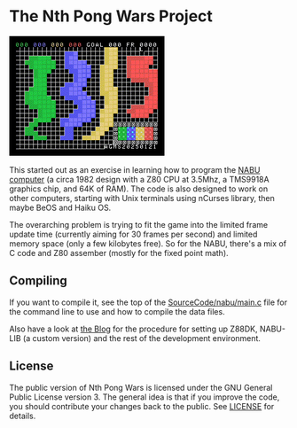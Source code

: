 # The Nth Pong Wars Project

![Scores Working 20250121](Blog/ScoresWorking20250121.GIF)

This started out as an exercise in learning how to program the
[NABU computer](https://en.wikipedia.org/wiki/NABU_Network)
(a circa 1982 design with a Z80 CPU at 3.5Mhz, a TMS9918A graphics chip, and
64K of RAM).  The code is also designed to work on other computers, starting
with Unix terminals using nCurses library, then maybe BeOS and Haiku OS.

The overarching problem is trying to fit the game into the limited frame update
time (currently aiming for 30 frames per second) and limited memory space (only
a few kilobytes free).  So for the NABU, there's a mix of C code and Z80
assember (mostly for the fixed point math).

## Compiling

If you want to compile it, see the top of the
[SourceCode/nabu/main.c](SourceCode/nabu/main.c) file for the command line to
use and how to compile the data files.

Also have a look at
[the Blog](https://web.ncf.ca/au829/WeekendReports/20240207/NthPongWarsBlog.html)
for the procedure for setting up Z88DK, NABU-LIB (a custom version) and the rest
of the development environment.

## License

The public version of Nth Pong Wars is licensed under the GNU General
Public License version 3.  The general idea is that if you improve the code, you
should contribute your changes back to the public.  See [LICENSE](LICENSE.md)
for details.

